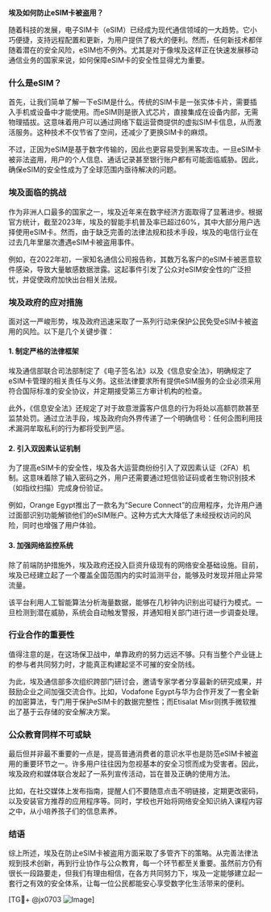 **埃及如何防止eSIM卡被盗用？**

随着科技的发展，电子SIM卡（eSIM）已经成为现代通信领域的一大趋势。它小巧便捷，支持远程配置和更新，为用户提供了极大的便利。然而，任何新技术都伴随着潜在的安全风险，eSIM也不例外。尤其是对于像埃及这样正在快速发展移动通信业务的国家来说，如何保障eSIM卡的安全性显得尤为重要。

### 什么是eSIM？

首先，让我们简单了解一下eSIM是什么。传统的SIM卡是一张实体卡片，需要插入手机或设备中才能使用。而eSIM则是嵌入式芯片，直接集成在设备内部，无需物理插拔。这意味着用户可以通过网络下载运营商提供的虚拟SIM卡信息，从而激活服务。这种技术不仅节省了空间，还减少了更换SIM卡的麻烦。

不过，正因为eSIM是基于数字传输的，因此也更容易受到黑客攻击。一旦eSIM卡被非法盗用，用户的个人信息、通话记录甚至银行账户都有可能面临威胁。因此，确保eSIM的安全性成为了全球范围内亟待解决的问题。

### 埃及面临的挑战

作为非洲人口最多的国家之一，埃及近年来在数字经济方面取得了显著进步。根据官方统计，截至2023年，埃及的智能手机普及率已超过60%，其中大部分用户选择使用eSIM卡。然而，由于缺乏完善的法律法规和技术手段，埃及的电信行业在过去几年里屡次遭遇eSIM卡被盗用事件。

例如，在2022年初，一家知名通信公司报告称，其数万名客户的eSIM卡被恶意软件感染，导致大量敏感数据泄露。这起事件引发了公众对eSIM安全性的广泛担忧，并促使政府加快出台相关法规。

### 埃及政府的应对措施

面对这一严峻形势，埃及政府迅速采取了一系列行动来保护公民免受eSIM卡被盗用的风险。以下是几个关键步骤：

#### 1. 制定严格的法律框架

埃及通信部联合司法部制定了《电子签名法》以及《信息安全法》，明确规定了eSIM卡管理的相关责任与义务。这些法律要求所有提供eSIM服务的企业必须采用符合国际标准的安全协议，并定期接受第三方审计机构的检查。

此外，《信息安全法》还规定了对于故意泄露客户信息的行为将处以高额罚款甚至监禁处罚。通过立法手段，埃及政府向外界传递了一个明确信号：任何企图利用技术漏洞牟取私利的行为都将受到严惩。

#### 2. 引入双因素认证机制

为了提高eSIM卡的安全性，埃及各大运营商纷纷引入了双因素认证（2FA）机制。这意味着除了输入密码之外，用户还需要通过短信验证码或者生物识别技术（如指纹扫描）完成身份验证。

例如，Orange Egypt推出了一款名为“Secure Connect”的应用程序，允许用户通过面部识别功能解锁他们的eSIM账户。这种方式大大降低了未经授权访问的风险，同时也增强了用户体验。

#### 3. 加强网络监控系统

除了前端防护措施外，埃及政府还投入巨资升级现有的网络安全基础设施。目前，埃及已经建立起了一个覆盖全国范围内的实时监测平台，能够及时发现并阻止异常流量。

该平台利用人工智能算法分析海量数据，能够在几秒钟内识别出可疑行为模式。一旦检测到潜在威胁，系统会自动触发警报，并通知相关部门进行进一步调查处理。

### 行业合作的重要性

值得注意的是，在这场保卫战中，单靠政府的努力远远不够。只有当整个产业链上的参与者共同努力时，才能真正构建起坚不可摧的安全防线。

为此，埃及通信部多次组织跨部门研讨会，邀请专家学者分享最新的研究成果，并鼓励企业之间加强交流合作。比如，Vodafone Egypt与华为合作开发了一套全新的加密算法，专门用于保护eSIM卡的数据完整性；而Etisalat Misr则携手微软推出了基于云存储的安全解决方案。

### 公众教育同样不可或缺

最后但并非最不重要的一点是，提高普通消费者的意识水平也是防范eSIM卡被盗用的重要环节之一。许多用户往往因为忽视基本的安全习惯而成为受害者。因此，埃及政府和媒体联合发起了一系列宣传活动，旨在普及正确的使用方法。

比如，在社交媒体上发布指南，提醒人们不要随意点击不明链接，定期更改密码，以及安装官方推荐的应用程序等。同时，学校也开始将网络安全知识纳入课程内容之中，从小培养孩子们的信息素养。

### 结语

综上所述，埃及在防止eSIM卡被盗用方面采取了多管齐下的策略。从完善法律法规到技术创新，再到行业协作与公众教育，每一个环节都至关重要。虽然前方仍有很长一段路要走，但我们有理由相信，在各方共同努力下，埃及一定能够建立起一套行之有效的安全体系，让每一位公民都能安心享受数字化生活带来的便利。

[TG💪+ @jx0703 ![Image](https://github.com/user-attachments/assets/dbca1d08-cadb-493c-b0ec-ad6f7a83f270)]